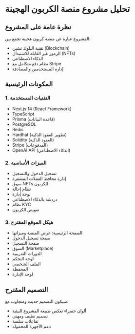 # تحليل مشروع منصة الكربون الهجينة

## نظرة عامة على المشروع
المشروع عبارة عن منصة كربون هجينة تجمع بين:
- تقنية البلوك تشين (Blockchain)
- الرموز غير القابلة للاستبدال (NFTs)
- الذكاء الاصطناعي
- نظام دفع متكامل مع Stripe
- إدارة المستخدمين والمصادقة

## المكونات الرئيسية

### 1. التقنيات المستخدمة
- Next.js 14 (React Framework)
- TypeScript
- Prisma (قاعدة البيانات)
- PostgreSQL
- Redis
- Hardhat (تطوير العقود الذكية)
- Solidity (العقود الذكية)
- Stripe (المدفوعات)
- OpenAI API (الذكاء الاصطناعي)

### 2. الميزات الأساسية
- تسجيل الدخول والتسجيل
- إدارة محافظ العملات المشفرة
- سوق NFTs للكربون
- نظام إحالة
- لوحة إدارة
- دردشة بالذكاء الاصطناعي
- نظام KYC
- تعويض الكربون

### 3. هيكل الموقع المقترح
- الصفحة الرئيسية: عرض المنصة وميزاتها
- صفحة تسجيل الدخول
- صفحة التسجيل
- السوق (Marketplace)
- الدورات التدريبية
- لوحة التحكم
- الملف الشخصي
- المحفظة
- لوحة الإدارة

## التصميم المقترح
سيكون التصميم حديث ومتجاوب مع:
- ألوان خضراء تعكس طبيعة المشروع البيئية
- تصميم نظيف ومهني
- تفاعلات سلسة
- دعم الأجهزة المحمولة

